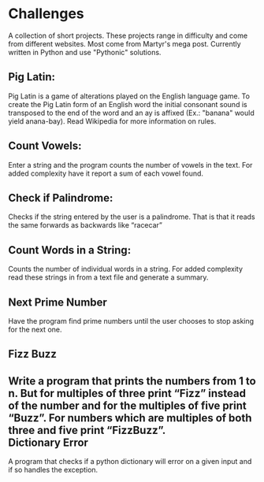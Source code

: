 # Challenges
A collection of short projects. These projects range in difficulty and come from different websites. Most come from Martyr's mega post. Currently written in Python and use "Pythonic" solutions.   

Pig Latin:  
--------------

Pig Latin is a game of alterations played on the English language game. To create the Pig Latin form of an English word the initial consonant sound is transposed to the end of the word and an ay is affixed (Ex.: "banana" would yield anana-bay). Read Wikipedia for more information on rules.

Count Vowels:  
--------------

Enter a string and the program counts the number of vowels in the text. For added complexity have it report a sum of each vowel found.

Check if Palindrome:  
--------------

Checks if the string entered by the user is a palindrome. That is that it reads the same forwards as backwards like “racecar”

Count Words in a String:  
--------------

Counts the number of individual words in a string. For added complexity read these strings in from a text file and generate a summary.  

Next Prime Number  
--------------  
Have the program find prime numbers until the user chooses to stop asking for the next one.

Fizz Buzz  
--------------  
Write a program that prints the numbers from 1 to n. But for multiples of three print “Fizz” instead of the number and for the multiples of five print “Buzz”. For numbers which are multiples of both three and five print “FizzBuzz”.  
Dictionary Error  
--------------  
A program that checks if a python dictionary will error on a given input and if so handles the exception. 
